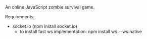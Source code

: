An online JavaScript zombie survival game.

Requirements:
  - socket.io (npm install socket.io)
    - to install fast ws implementation:
      npm install ws --ws:native
